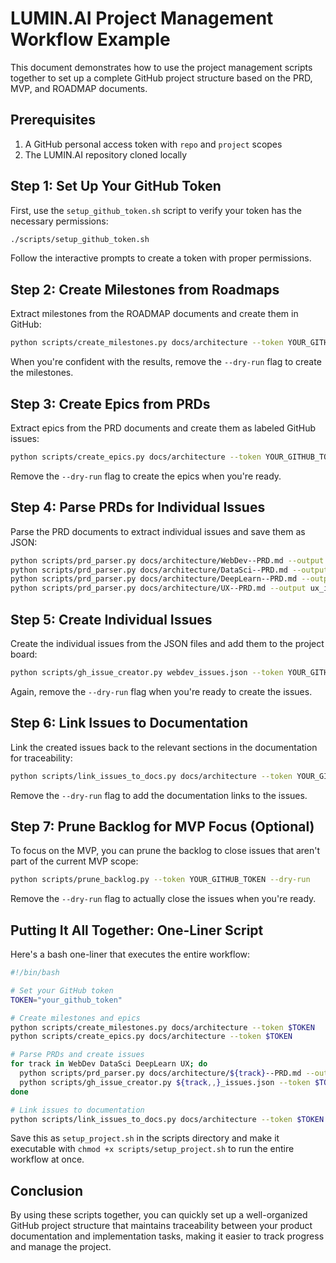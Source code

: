 # LUMIN.AI Project Management Workflow Example

This document demonstrates how to use the project management scripts together to set up a complete GitHub project structure based on the PRD, MVP, and ROADMAP documents.

## Prerequisites

1. A GitHub personal access token with `repo` and `project` scopes
2. The LUMIN.AI repository cloned locally

## Step 1: Set Up Your GitHub Token

First, use the `setup_github_token.sh` script to verify your token has the necessary permissions:

```bash
./scripts/setup_github_token.sh
```

Follow the interactive prompts to create a token with proper permissions.

## Step 2: Create Milestones from Roadmaps

Extract milestones from the ROADMAP documents and create them in GitHub:

```bash
python scripts/create_milestones.py docs/architecture --token YOUR_GITHUB_TOKEN --dry-run
```

When you're confident with the results, remove the `--dry-run` flag to create the milestones.

## Step 3: Create Epics from PRDs

Extract epics from the PRD documents and create them as labeled GitHub issues:

```bash
python scripts/create_epics.py docs/architecture --token YOUR_GITHUB_TOKEN --dry-run
```

Remove the `--dry-run` flag to create the epics when you're ready.

## Step 4: Parse PRDs for Individual Issues

Parse the PRD documents to extract individual issues and save them as JSON:

```bash
python scripts/prd_parser.py docs/architecture/WebDev--PRD.md --output webdev_issues.json
python scripts/prd_parser.py docs/architecture/DataSci--PRD.md --output datasci_issues.json
python scripts/prd_parser.py docs/architecture/DeepLearn--PRD.md --output deeplearn_issues.json
python scripts/prd_parser.py docs/architecture/UX--PRD.md --output ux_issues.json
```

## Step 5: Create Individual Issues

Create the individual issues from the JSON files and add them to the project board:

```bash
python scripts/gh_issue_creator.py webdev_issues.json --token YOUR_GITHUB_TOKEN --dry-run
```

Again, remove the `--dry-run` flag when you're ready to create the issues.

## Step 6: Link Issues to Documentation

Link the created issues back to the relevant sections in the documentation for traceability:

```bash
python scripts/link_issues_to_docs.py docs/architecture --token YOUR_GITHUB_TOKEN --dry-run
```

Remove the `--dry-run` flag to add the documentation links to the issues.

## Step 7: Prune Backlog for MVP Focus (Optional)

To focus on the MVP, you can prune the backlog to close issues that aren't part of the current MVP scope:

```bash
python scripts/prune_backlog.py --token YOUR_GITHUB_TOKEN --dry-run
```

Remove the `--dry-run` flag to actually close the issues when you're ready.

## Putting It All Together: One-Liner Script

Here's a bash one-liner that executes the entire workflow:

```bash
#!/bin/bash

# Set your GitHub token
TOKEN="your_github_token"

# Create milestones and epics
python scripts/create_milestones.py docs/architecture --token $TOKEN
python scripts/create_epics.py docs/architecture --token $TOKEN

# Parse PRDs and create issues
for track in WebDev DataSci DeepLearn UX; do
  python scripts/prd_parser.py docs/architecture/${track}--PRD.md --output ${track,,}_issues.json
  python scripts/gh_issue_creator.py ${track,,}_issues.json --token $TOKEN
done

# Link issues to documentation
python scripts/link_issues_to_docs.py docs/architecture --token $TOKEN
```

Save this as `setup_project.sh` in the scripts directory and make it executable with `chmod +x scripts/setup_project.sh` to run the entire workflow at once.

## Conclusion

By using these scripts together, you can quickly set up a well-organized GitHub project structure that maintains traceability between your product documentation and implementation tasks, making it easier to track progress and manage the project.